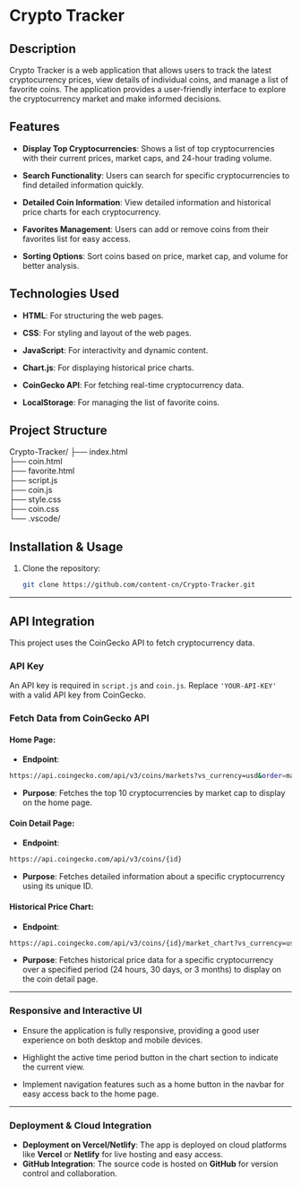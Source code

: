 # Crypto Tracker

## Description

Crypto Tracker is a web application that allows users to track the latest cryptocurrency prices, view details of individual coins, and manage a list of favorite coins. The application provides a user-friendly interface to explore the cryptocurrency market and make informed decisions.

## Features

- **Display Top Cryptocurrencies**: Shows a list of top cryptocurrencies with their current prices, market caps, and 24-hour trading volume.
  
- **Search Functionality**: Users can search for specific cryptocurrencies to find detailed information quickly.
  
- **Detailed Coin Information**: View detailed information and historical price charts for each cryptocurrency.
  
- **Favorites Management**: Users can add or remove coins from their favorites list for easy access.
  
- **Sorting Options**: Sort coins based on price, market cap, and volume for better analysis.

## Technologies Used

- **HTML**: For structuring the web pages.
  
- **CSS**: For styling and layout of the web pages.
  
- **JavaScript**: For interactivity and dynamic content.
  
- **Chart.js**: For displaying historical price charts.
  
- **CoinGecko API**: For fetching real-time cryptocurrency data.
  
- **LocalStorage**: For managing the list of favorite coins.

## Project Structure
Crypto-Tracker/
├── index.html          
├── coin.html           
├── favorite.html       
├── script.js           
├── coin.js             
├── style.css          
├── coin.css           
└── .vscode/            
## Installation & Usage

1. Clone the repository:
   ```bash
   git clone https://github.com/content-cn/Crypto-Tracker.git
   ```
---
## API Integration

This project uses the CoinGecko API to fetch cryptocurrency data.

### API Key

An API key is required in `script.js` and `coin.js`. Replace `'YOUR-API-KEY'` with a valid API key from CoinGecko.

### Fetch Data from CoinGecko API

#### Home Page:

- **Endpoint**:
```bash
https://api.coingecko.com/api/v3/coins/markets?vs_currency=usd&order=market_cap_desc&per_page=10&page=1&sparkline=false
```
- **Purpose**: Fetches the top 10 cryptocurrencies by market cap to display on the home page.

#### Coin Detail Page:

- **Endpoint**:
```bash
https://api.coingecko.com/api/v3/coins/{id}
```
- **Purpose**: Fetches detailed information about a specific cryptocurrency using its unique ID.

#### Historical Price Chart:

- **Endpoint**:
```bash
https://api.coingecko.com/api/v3/coins/{id}/market_chart?vs_currency=usd&days={days}
```
- **Purpose**: Fetches historical price data for a specific cryptocurrency over a specified period (24 hours, 30 days, or 3 months) to display on the coin detail page.
---

### Responsive and Interactive UI

- Ensure the application is fully responsive, providing a good user experience on both desktop and mobile devices.

- Highlight the active time period button in the chart section to indicate the current view.

- Implement navigation features such as a home button in the navbar for easy access back to the home page.
---
###  **Deployment & Cloud Integration**
- **Deployment on Vercel/Netlify**: The app is deployed on cloud platforms like **Vercel** or **Netlify** for live hosting and easy access.
- **GitHub Integration**: The source code is hosted on **GitHub** for version control and collaboration.


